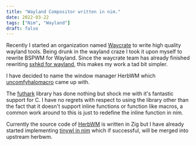 ```yaml
---
title: "Wayland Compositor written in nim."
date: 2022-03-22
tags: ["Nim", "Wayland"]
draft: false
---
```


Recently I started an organization named [Waycrate](https://github.com/waycrate) to write high quality wayland tools. Being drunk in the wayland craze
I took it upon myself to rewrite BSPWM for Wayland. Since the waycrate team has already finished rewriting [sxhkd for wayland](https://github.com/waycrate/swhkd),
this makes my work a tad bit simpler.

I have decided to name the window manager HerbWM which [uncomfyhalomacro](https://github.com/uncomfyhalomacro) came up with.

The [futhark](https://github.com/pmunch/futhark) library has done nothing but shock me with it's fantastic support for C. I have no regrets with respect
to using the library other than the fact that it doesn't support inline functions or function like macros, a common work around to this is just to
redefine the inline function in nim.

Currently the source code of [HerbWM](https://github.com/waycrate/herbwm) is written in Zig but I have already started implementing
[tinywl in nim](https://github.com/waycrate/nim-wl) which if successful, will be merged into upstream herbwm.
